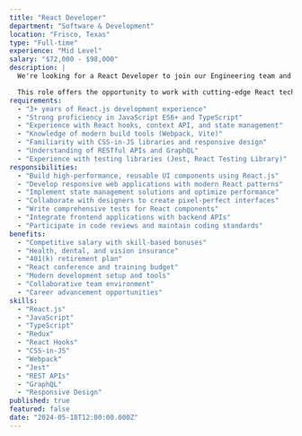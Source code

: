 ```yaml
---
title: "React Developer"
department: "Software & Development"
location: "Frisco, Texas"
type: "Full-time"
experience: "Mid Level"
salary: "$72,000 - $98,000"
description: |
  We're looking for a React Developer to join our Engineering team and build high-performance, reusable UI components using React.js frameworks. You'll work on modern web applications and contribute to our growing portfolio of client-facing solutions.

  This role offers the opportunity to work with cutting-edge React technologies and create exceptional user experiences.
requirements:
  - "3+ years of React.js development experience"
  - "Strong proficiency in JavaScript ES6+ and TypeScript"
  - "Experience with React hooks, context API, and state management"
  - "Knowledge of modern build tools (Webpack, Vite)"
  - "Familiarity with CSS-in-JS libraries and responsive design"
  - "Understanding of RESTful APIs and GraphQL"
  - "Experience with testing libraries (Jest, React Testing Library)"
responsibilities:
  - "Build high-performance, reusable UI components using React.js"
  - "Develop responsive web applications with modern React patterns"
  - "Implement state management solutions and optimize performance"
  - "Collaborate with designers to create pixel-perfect interfaces"
  - "Write comprehensive tests for React components"
  - "Integrate frontend applications with backend APIs"
  - "Participate in code reviews and maintain coding standards"
benefits:
  - "Competitive salary with skill-based bonuses"
  - "Health, dental, and vision insurance"
  - "401(k) retirement plan"
  - "React conference and training budget"
  - "Modern development setup and tools"
  - "Collaborative team environment"
  - "Career advancement opportunities"
skills:
  - "React.js"
  - "JavaScript"
  - "TypeScript"
  - "Redux"
  - "React Hooks"
  - "CSS-in-JS"
  - "Webpack"
  - "Jest"
  - "REST APIs"
  - "GraphQL"
  - "Responsive Design"
published: true
featured: false
date: "2024-05-18T12:00:00.000Z"
---
```

